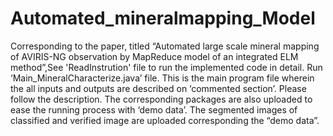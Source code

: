 # Automated_mineralmapping_Model
Corresponding to the paper, titled “Automated large scale mineral mapping of AVIRIS-NG observation by MapReduce model of an integrated ELM method”,See 'ReadInstrution' file to run the implemented code in detail. Run ‘Main_MineralCharacterize.java’ file. This is the main program file wherein the all inputs and outputs are described on ‘commented section’. Please follow the description. The corresponding packages are also uploaded to ease the running process with ‘demo data’. The segmented images of classified and verified image are uploaded corresponding the “demo data”.
